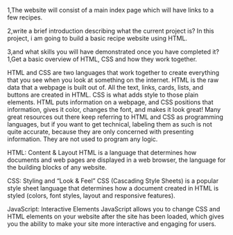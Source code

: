 1,The website will consist of a main index page which will have links to a few recipes.

2,write a brief introduction describing what the current project is?
In this project, i am going to build a basic recipe website using HTML.

3,and what skills you will have demonstrated once you have completed it?
1,Get a basic overview of HTML, CSS and how they work together.

HTML and CSS are two languages that work together to create everything that you see when you look at something on the internet. HTML is the raw data that a webpage is built out of. All the text, links, cards, lists, and buttons are created in HTML. CSS is what adds style to those plain elements. HTML puts information on a webpage, and CSS positions that information, gives it color, changes the font, and makes it look great!
Many great resources out there keep referring to HTML and CSS as programming languages, but if you want to get technical, labeling them as such is not quite accurate, because they are only concerned with presenting information. They are not used to program any logic.

HTML: Content & Layout
HTML is a language that determines how documents and web pages are displayed in a web browser, the language for the building blocks of any website.

CSS: Styling and “Look & Feel”
CSS (Cascading Style Sheets) is a popular style sheet language that determines how a document created in HTML is styled (colors, font styles, layout and responsive features).

JavaScript: Interactive Elements
JavaScript allows you to change CSS and HTML elements on your website after the site has been loaded, which gives you the ability to make your site more interactive and engaging for users.

